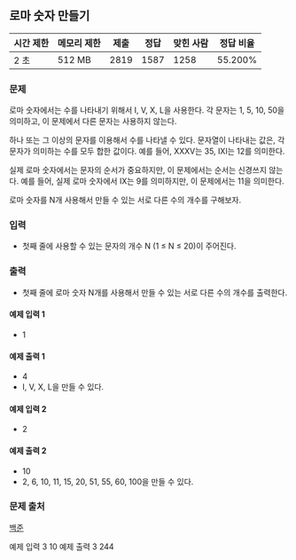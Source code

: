 ## 로마 숫자 만들기
 
|시간 제한|	메모리 제한|	제출|	정답|	맞힌 사람|	정답 비율|
|---|---|---|---|---|---|
|2 초|	512 MB|	2819|	1587|	1258|	55.200%|

### 문제
로마 숫자에서는 수를 나타내기 위해서 I, V, X, L을 사용한다. 각 문자는 1, 5, 10, 50을 의미하고, 이 문제에서 다른 문자는 사용하지 않는다.

하나 또는 그 이상의 문자를 이용해서 수를 나타낼 수 있다. 문자열이 나타내는 값은, 각 문자가 의미하는 수를 모두 합한 값이다. 예를 들어, XXXV는 35, IXI는 12를 의미한다.

실제 로마 숫자에서는 문자의 순서가 중요하지만, 이 문제에서는 순서는 신경쓰지 않는다. 예를 들어, 실제 로마 숫자에서 IX는 9를 의미하지만, 이 문제에서는 11을 의미한다.

로마 숫자를 N개 사용해서 만들 수 있는 서로 다른 수의 개수를 구해보자.

### 입력
- 첫째 줄에 사용할 수 있는 문자의 개수 N (1 ≤ N ≤ 20)이 주어진다.

### 출력
- 첫째 줄에 로마 숫자 N개를 사용해서 만들 수 있는 서로 다른 수의 개수를 출력한다.

#### 예제 입력 1 
- 1
#### 예제 출력 1 
- 4
- I, V, X, L을 만들 수 있다.

#### 예제 입력 2 
- 2
#### 예제 출력 2 
- 10
- 2, 6, 10, 11, 15, 20, 51, 55, 60, 100을 만들 수 있다.

### 문제 출처
[백준](https://www.acmicpc.net/problem/16922)

예제 입력 3 
10
예제 출력 3 
244